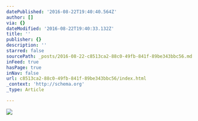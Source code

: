 ```yaml
---
datePublished: '2016-08-22T19:40:40.564Z'
author: []
via: {}
dateModified: '2016-08-22T19:40:33.132Z'
title: ''
publisher: {}
description: ''
starred: false
sourcePath: _posts/2016-08-22-c8513ca2-88c0-49fb-841f-89be343bbc56.md
inFeed: true
hasPage: true
inNav: false
url: c8513ca2-88c0-49fb-841f-89be343bbc56/index.html
_context: 'http://schema.org'
_type: Article

---
```

![](https://the-grid-user-content.s3-us-west-2.amazonaws.com/713b5d04-30f6-4d9b-bdab-600b7167ed69.jpg)